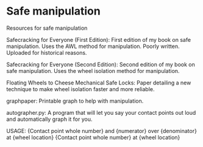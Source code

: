 # Safe manipulation

Resources for safe manipulation

Safecracking for Everyone (First Edition): First edition of my book on safe manipulation. Uses the AWL method for manipulation. Poorly written. Uploaded for historical reasons. 

Safecracking for Everyone (Second Edition): Second edition of my book on safe manipulation. Uses the wheel isolation method for manipulation.

Floating Wheels to Cheese Mechanical Safe Locks: Paper detailing a new technique to make wheel isolation faster and more reliable.

graphpaper: Printable graph to help with manipulation.

autographer.py: A program that will let you say your contact points out loud and automatically graph it for you.

USAGE:
{Contact point whole number} and {numerator} over {denominator} at {wheel location}
{Contact point whole number} at {wheel location}